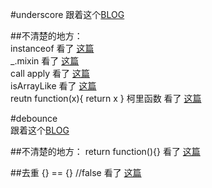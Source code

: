 #underscore
跟着这个[BLOG](https://github.com/mqyqingfeng/Blog)

##不清楚的地方：  
instanceof 看了 [这篇](https://www.cnblogs.com/Trr-984688199/p/6180040.html)  
_.mixin 看了 [这篇](https://blog.csdn.net/u012468376/article/details/53121081)  
call apply 看了 [这篇](https://www.cnblogs.com/zhumingzhenhao/p/8337146.html)  
isArrayLike 看了 [这篇](https://www.cnblogs.com/wjx91/p/5798598.html)  
reutn function(x){ return x } 柯里函数 看了 [这篇](https://www.zhangxinxu.com/wordpress/2013/02/js-currying/)

#debounce  
跟着这个[BLOG](https://github.com/mqyqingfeng/Blog/issues/58)

##不清楚的地方：
return function(){} 看了 [这篇](https://segmentfault.com/q/1010000012403759) 

##去重
{} == {} //false 看了 [这篇](https://blog.csdn.net/hb_zhouyj/article/details/78343021) 

